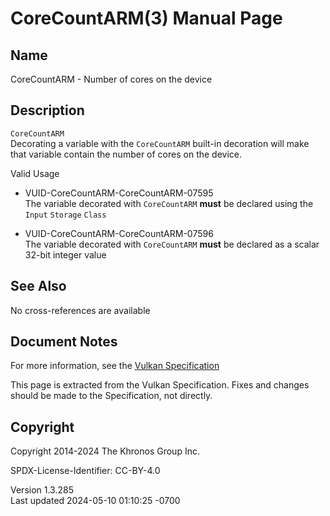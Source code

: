 # CoreCountARM(3) Manual Page

## Name

CoreCountARM - Number of cores on the device



## <a href="#_description" class="anchor"></a>Description

`CoreCountARM`  
Decorating a variable with the `CoreCountARM` built-in decoration will
make that variable contain the number of cores on the device.

Valid Usage

- <a href="#VUID-CoreCountARM-CoreCountARM-07595"
  id="VUID-CoreCountARM-CoreCountARM-07595"></a>
  VUID-CoreCountARM-CoreCountARM-07595  
  The variable decorated with `CoreCountARM` **must** be declared using
  the `Input` `Storage` `Class`

- <a href="#VUID-CoreCountARM-CoreCountARM-07596"
  id="VUID-CoreCountARM-CoreCountARM-07596"></a>
  VUID-CoreCountARM-CoreCountARM-07596  
  The variable decorated with `CoreCountARM` **must** be declared as a
  scalar 32-bit integer value

## <a href="#_see_also" class="anchor"></a>See Also

No cross-references are available

## <a href="#_document_notes" class="anchor"></a>Document Notes

For more information, see the <a
href="https://registry.khronos.org/vulkan/specs/1.3-extensions/html/vkspec.html#CoreCountARM"
target="_blank" rel="noopener">Vulkan Specification</a>

This page is extracted from the Vulkan Specification. Fixes and changes
should be made to the Specification, not directly.

## <a href="#_copyright" class="anchor"></a>Copyright

Copyright 2014-2024 The Khronos Group Inc.

SPDX-License-Identifier: CC-BY-4.0

Version 1.3.285  
Last updated 2024-05-10 01:10:25 -0700
